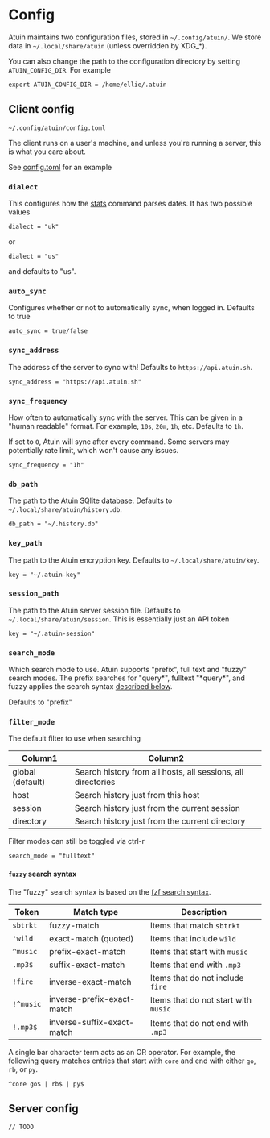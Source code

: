 # Config

Atuin maintains two configuration files, stored in `~/.config/atuin/`. We store
data in `~/.local/share/atuin` (unless overridden by XDG\_\*).

You can also change the path to the configuration directory by setting
`ATUIN_CONFIG_DIR`. For example

```
export ATUIN_CONFIG_DIR = /home/ellie/.atuin
```

## Client config

```
~/.config/atuin/config.toml
```

The client runs on a user's machine, and unless you're running a server, this
is what you care about.

See [config.toml](../atuin-client/config.toml) for an example

### `dialect`

This configures how the [stats](stats.md) command parses dates. It has two
possible values

```
dialect = "uk"
```

or

```
dialect = "us"
```

and defaults to "us".

### `auto_sync`

Configures whether or not to automatically sync, when logged in. Defaults to
true

```
auto_sync = true/false
```

### `sync_address`

The address of the server to sync with! Defaults to `https://api.atuin.sh`.

```
sync_address = "https://api.atuin.sh"
```

### `sync_frequency`

How often to automatically sync with the server. This can be given in a
"human readable" format. For example, `10s`, `20m`, `1h`, etc. Defaults to `1h`.

If set to `0`, Atuin will sync after every command. Some servers may potentially
rate limit, which won't cause any issues.

```
sync_frequency = "1h"
```

### `db_path`

The path to the Atuin SQlite database. Defaults to
`~/.local/share/atuin/history.db`.

```
db_path = "~/.history.db"
```

### `key_path`

The path to the Atuin encryption key. Defaults to
`~/.local/share/atuin/key`.

```
key = "~/.atuin-key"
```

### `session_path`

The path to the Atuin server session file. Defaults to
`~/.local/share/atuin/session`. This is essentially just an API token

```
key = "~/.atuin-session"
```

### `search_mode`

Which search mode to use. Atuin supports "prefix", full text and "fuzzy" search
modes. The prefix searches for "query\*", fulltext "\*query\*", and fuzzy applies
the search syntax [described below](#fuzzy-search-syntax).

Defaults to "prefix"

### `filter_mode`

The default filter to use when searching

| Column1   | Column2	|
|--------------- | --------------- |
| global (default)   | Search history from all hosts, all sessions, all directories  |
| host   | Search history just from this host   |
| session   | Search history just from the current session   |
| directory | Search history just from the current directory|

Filter modes can still be toggled via ctrl-r


```
search_mode = "fulltext"
```

#### `fuzzy` search syntax

The "fuzzy" search syntax is based on the
[fzf search syntax](https://github.com/junegunn/fzf#search-syntax).

| Token     | Match type                 | Description                          |
| --------- | -------------------------- | ------------------------------------ |
| `sbtrkt`  | fuzzy-match                | Items that match `sbtrkt`            |
| `'wild`   | exact-match (quoted)       | Items that include `wild`            |
| `^music`  | prefix-exact-match         | Items that start with `music`        |
| `.mp3$`   | suffix-exact-match         | Items that end with `.mp3`           |
| `!fire`   | inverse-exact-match        | Items that do not include `fire`     |
| `!^music` | inverse-prefix-exact-match | Items that do not start with `music` |
| `!.mp3$`  | inverse-suffix-exact-match | Items that do not end with `.mp3`    |

A single bar character term acts as an OR operator. For example, the following
query matches entries that start with `core` and end with either `go`, `rb`,
or `py`.

```
^core go$ | rb$ | py$
```

## Server config

`// TODO`
